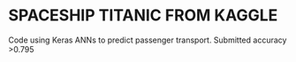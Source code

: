 # SPACESHIP TITANIC FROM KAGGLE

Code using Keras ANNs to predict passenger transport.
Submitted accuracy >0.795
